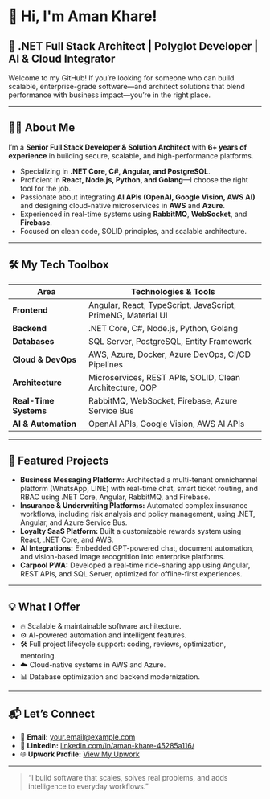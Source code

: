 # 👋 Hi, I'm Aman Khare!

## 🚀 .NET Full Stack Architect | Polyglot Developer | AI & Cloud Integrator

Welcome to my GitHub! If you’re looking for someone who can build scalable, enterprise-grade software—and architect solutions that blend performance with business impact—you’re in the right place.

---

## 👨‍💻 About Me

I’m a **Senior Full Stack Developer & Solution Architect** with **6+ years of experience** in building secure, scalable, and high-performance platforms.

- Specializing in **.NET Core, C#, Angular, and PostgreSQL**.
- Proficient in **React, Node.js, Python, and Golang**—I choose the right tool for the job.
- Passionate about integrating **AI APIs (OpenAI, Google Vision, AWS AI)** and designing cloud-native microservices in **AWS** and **Azure**.
- Experienced in real-time systems using **RabbitMQ**, **WebSocket**, and **Firebase**.
- Focused on clean code, SOLID principles, and scalable architecture.

---

## 🛠️ My Tech Toolbox

| **Area**               | **Technologies & Tools**                                      |
|------------------------|---------------------------------------------------------------|
| **Frontend**           | Angular, React, TypeScript, JavaScript, PrimeNG, Material UI   |
| **Backend**            | .NET Core, C#, Node.js, Python, Golang                         |
| **Databases**          | SQL Server, PostgreSQL, Entity Framework                       |
| **Cloud & DevOps**     | AWS, Azure, Docker, Azure DevOps, CI/CD Pipelines              |
| **Architecture**       | Microservices, REST APIs, SOLID, Clean Architecture, OOP       |
| **Real-Time Systems**  | RabbitMQ, WebSocket, Firebase, Azure Service Bus               |
| **AI & Automation**    | OpenAI APIs, Google Vision, AWS AI APIs                        |

---

## 🌟 Featured Projects

- **Business Messaging Platform:** Architected a multi-tenant omnichannel platform (WhatsApp, LINE) with real-time chat, smart ticket routing, and RBAC using .NET Core, Angular, RabbitMQ, and Firebase.
- **Insurance & Underwriting Platforms:** Automated complex insurance workflows, including risk analysis and policy management, using .NET, Angular, and Azure Service Bus.
- **Loyalty SaaS Platform:** Built a customizable rewards system using React, .NET Core, and AWS.
- **AI Integrations:** Embedded GPT-powered chat, document automation, and vision-based image recognition into enterprise platforms.
- **Carpool PWA:** Developed a real-time ride-sharing app using Angular, REST APIs, and SQL Server, optimized for offline-first experiences.

---

## 💡 What I Offer

- 🔥 Scalable & maintainable software architecture.
- ⚙️ AI-powered automation and intelligent features.
- 🛠 Full project lifecycle support: coding, reviews, optimization, mentoring.
- ☁️ Cloud-native systems in AWS and Azure.
- 📊 Database optimization and backend modernization.

---

## 📬 Let’s Connect

- 📧 **Email:** your.email@example.com  
- 💼 **LinkedIn:** [linkedin.com/in/aman-khare-45285a116/](https://www.linkedin.com/in/aman-khare-45285a116/)  
- 🌐 **Upwork Profile:** [View My Upwork](https://www.upwork.com/freelancers/~01c3c5fd2a2347b0a7)

---

> “I build software that scales, solves real problems, and adds intelligence to everyday workflows.”

